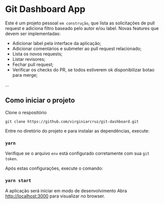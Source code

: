 # Git Dashboard App

Este é um projeto pessoal `em construção`, que lista as solicitações de pull request e adiciona filtro baseado pelo autor e/ou label.
Novas features que devem ser implementadas:

- Adicionar label pela interface da aplicação;
- Adicionar comentários e submeter ao pull request relacionado;
- Lista os novos requests;
- Listar revisores;
- Fechar pull request;
- Verificar os checks do PR, se todos estiverem ok disponibilizar botao para merge;

...

## Como iniciar o projeto

Clone o respositório

```
git clone https://github.com/virginiarcruz/git-dashboard.git
```

Entre no diretório do projeto e para instalar as dependências, execute:

### `yarn `

Verifique se o arquivo `env` está configurado corretamente com sua `git token`.

Após estas configurações, execute o comando:

### `yarn start`

A aplicação será iniciar em modo de desenvolvimento
Abra [http://localhost:3000](http://localhost:3000) para visualizar no browser.
